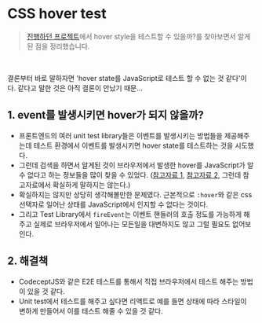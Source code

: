 # CSS hover test

> [진행하던 프로젝트](https://github.com/ChoJinmok/ikehaeyeo)에서 hover style을 테스트할 수 있을까?를 찾아보면서 알게된 점을 정리했습니다.

<br />

결론부터 바로 말하자면 'hover state를 JavaScript로 테스트 할 수 없는 것 같다'이다. 같다고 말한 것은 아직 결론이 안났기 때문...

## 1. event를 발생시키면 hover가 되지 않을까?

- 프론트엔드의 여러 unit test library들은 이벤트를 발생시키는 방법들을 제공해주는데 테스트 환경에서 이벤트를 발생시키면 hover state를 테스트하는 것을 시도했다.
- 그런데 검색을 하면서 알게된 것이 브라우저에서 발생한 hover를 JavaScript가 알 수 없다고 하는 정보들을 많이 찾을 수 있었다. ([참고자료 1](https://github.com/testing-library/jest-dom/issues/59), [참고자료 2](https://groups.google.com/g/jasmine-js/c/SjnIoSpnx7g), 그런데 참고자료에서 확실하게 말하지는 않는다.)
- 확실하지는 않지만 상당히 생각해볼만한 문제였다. 근본적으로 `:hover`와 같은 css 선택자로 일어난 상태를 JavaScript에서 인지할 수 없다는 것이다.
- 그리고 Test Library에서 `fireEvent`는 이벤트 핸들러의 호출 정도를 가능하게 해주고 실제로 브라우저에서 일어나는 모든일을 대변하지도 않고 그럴 필요도 없어보인다.

## 2. 해결책

- CodeceptJS와 같은 E2E 테스트를 통해서 직접 브라우저에서 테스트 해주는 방법이 있을 것 같다.
- Unit test에서 테스트를 해주고 싶다면 리액트로 예를 들면 상태에 따라 스타일이 변하게 만들어서 이를 테스트 해줄 수 있을 것 같다.
